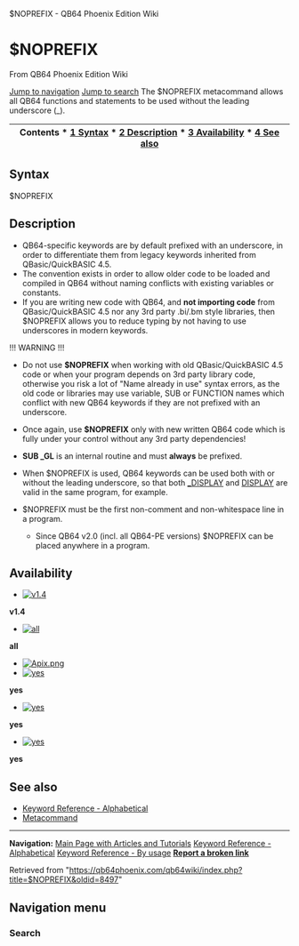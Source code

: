 


$NOPREFIX - QB64 Phoenix Edition Wiki








# $NOPREFIX



From QB64 Phoenix Edition Wiki



[Jump to navigation](#mw-head)
[Jump to search](#searchInput)
The $NOPREFIX metacommand allows all QB64 functions and statements to be used without the leading underscore (\_).


  






| Contents * [1 Syntax](#Syntax) * [2 Description](#Description) * [3 Availability](#Availability) * [4 See also](#See_also) |
| --- |


## Syntax


$NOPREFIX
  




## Description


* QB64-specific keywords are by default prefixed with an underscore, in order to differentiate them from legacy keywords inherited from QBasic/QuickBASIC 4.5.
* The convention exists in order to allow older code to be loaded and compiled in QB64 without naming conflicts with existing variables or constants.
* If you are writing new code with QB64, and **not importing code** from QBasic/QuickBASIC 4.5 nor any 3rd party .bi/.bm style libraries, then $NOPREFIX allows you to reduce typing by not having to use underscores in modern keywords.


!!! WARNING !!!

* Do not use **$NOPREFIX** when working with old QBasic/QuickBASIC 4.5 code or when your program depends on 3rd party library code, otherwise you risk a lot of "Name already in use" syntax errors, as the old code or libraries may use variable, SUB or FUNCTION names which conflict with new QB64 keywords if they are not prefixed with an underscore.
* Once again, use **$NOPREFIX** only with new written QB64 code which is fully under your control without any 3rd party dependencies!

* **SUB \_GL** is an internal routine and must **always** be prefixed.
* When $NOPREFIX is used, QB64 keywords can be used both with or without the leading underscore, so that both [\_DISPLAY](/qb64wiki/index.php/DISPLAY "DISPLAY") and [DISPLAY](/qb64wiki/index.php/DISPLAY "DISPLAY") are valid in the same program, for example.
* $NOPREFIX must be the first non-comment and non-whitespace line in a program.
	+ Since QB64 v2.0 (incl. all QB64-PE versions) $NOPREFIX can be placed anywhere in a program.


  




## Availability


* [![v1.4](/qb64wiki/images/9/91/Qb64.png)](/qb64wiki/index.php/File:Qb64.png "v1.4")

**v1.4**
* [![all](/qb64wiki/images/0/07/Qbpe.png)](/qb64wiki/index.php/File:Qbpe.png "all")

**all**
* [![Apix.png](/qb64wiki/images/5/5f/Apix.png)](/qb64wiki/index.php/File:Apix.png)
* [![yes](/qb64wiki/images/2/29/Win.png)](/qb64wiki/index.php/File:Win.png "yes")

**yes**
* [![yes](/qb64wiki/images/7/7a/Lnx.png)](/qb64wiki/index.php/File:Lnx.png "yes")

**yes**
* [![yes](/qb64wiki/images/2/22/Osx.png)](/qb64wiki/index.php/File:Osx.png "yes")

**yes**


  




## See also


* [Keyword Reference - Alphabetical](/qb64wiki/index.php/Keyword_Reference_-_Alphabetical "Keyword Reference - Alphabetical")
* [Metacommand](/qb64wiki/index.php/Metacommand "Metacommand")


  






---


**Navigation:**
[Main Page with Articles and Tutorials](/qb64wiki/index.php/Main_Page "Main Page")
[Keyword Reference - Alphabetical](/qb64wiki/index.php/Keyword_Reference_-_Alphabetical "Keyword Reference - Alphabetical")
[Keyword Reference - By usage](/qb64wiki/index.php/Keyword_Reference_-_By_usage "Keyword Reference - By usage")
**[Report a broken link](https://qb64phoenix.com/forum/showthread.php?tid=2800)**  





Retrieved from "<https://qb64phoenix.com/qb64wiki/index.php?title=$NOPREFIX&oldid=8497>"




## Navigation menu








### Search





















